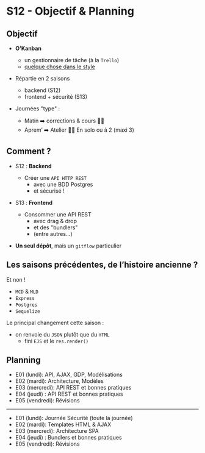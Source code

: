 # S12 - Objectif & Planning

## Objectif

- **O’Kanban**
  - un gestionnaire de tâche (à la `Trello`)
  - [quelque chose dans le style](./screens/trello.png)
    
- Répartie en 2 saisons
  - backend (S12)
  - frontend + sécurité (S13)

- Journées "type" :
  - Matin ➡️ corrections & cours 👨‍🏫
  - Aprem’ ➡️ Atelier 👩‍💻 En solo ou à 2 (maxi 3)

## Comment ?

- S12 : **Backend**
  - Créer une `API HTTP REST`
    - avec une BDD Postgres
    - et sécurisé !

- S13 : **Frontend**
  - Consommer une API REST
    - avec drag & drop
    - et des "bundlers"
    - (entre autres...)

- **Un seul dépôt**, mais un `gitflow` particulier

## Les saisons précédentes, de l’histoire ancienne ?

Et non !
- `MCD` & `MLD` 
- `Express`
- `Postgres`
- `Sequelize`

Le principal changement cette saison :
- on renvoie du `JSON` plutôt que du `HTML`
  - fini `EJS` et le `res.render()`

## Planning

- E01 (lundi): API, AJAX, GDP, Modélisations
- E02 (mardi): Architecture, Modèles
- E03 (mercredi): API REST et bonnes pratiques
- E04 (jeudi) : API REST et bonnes pratiques
- E05 (vendredi): Révisions

---

- E01 (lundi): Journée Sécurité (toute la journée)
- E02 (mardi): Templates HTML & AJAX
- E03 (mercredi): Architecture SPA
- E04 (jeudi) : Bundlers et bonnes pratiques
- E05 (vendredi): Révisions
